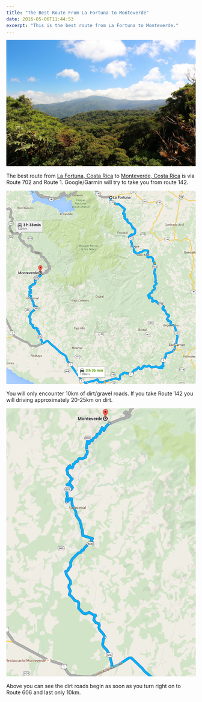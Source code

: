 ```yaml
---
title: "The Best Route From La Fortuna to Monteverde"
date: 2016-05-06T11:44:53
excerpt: "This is the best route from La Fortuna to Monteverde."
---
```

![Cloud Forest](/uploads/2016/costa-rica/monteverde.jpg)

The best route from [La Fortuna, Costa Rica](https://en.wikipedia.org/wiki/La_Fortuna,_Costa_Rica) to [Monteverde, Costa Rica](https://en.wikipedia.org/wiki/Monteverde) is via Route 702 and Route 1. Google/Garmin will try to take you from route 142.

![map](/uploads/2016/costa-rica/map.png)

You will only encounter 10km of dirt/gravel roads. If you take Route 142 you will driving approximately 20-25km on dirt.

![Dirt Roads](/uploads/2016/costa-rica/dirt.png)

Above you can see the dirt roads begin as soon as you turn right on to Route 606 and last only 10km.
